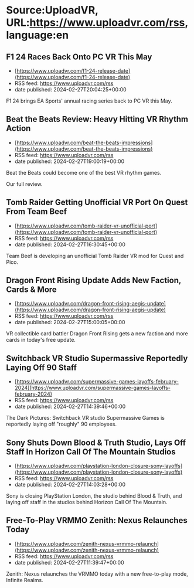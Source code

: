 # Source:UploadVR, URL:https://www.uploadvr.com/rss, language:en

## F1 24 Races Back Onto PC VR This May
 - [https://www.uploadvr.com/f1-24-release-date](https://www.uploadvr.com/f1-24-release-date)
 - RSS feed: https://www.uploadvr.com/rss
 - date published: 2024-02-27T20:04:25+00:00

F1 24 brings EA Sports' annual racing series back to PC VR this May.

## Beat the Beats Review: Heavy Hitting VR Rhythm Action
 - [https://www.uploadvr.com/beat-the-beats-impressions](https://www.uploadvr.com/beat-the-beats-impressions)
 - RSS feed: https://www.uploadvr.com/rss
 - date published: 2024-02-27T19:00:19+00:00

Beat the Beats could become one of the best VR rhythm games.

Our full review.

## Tomb Raider Getting Unofficial VR Port On Quest From Team Beef
 - [https://www.uploadvr.com/tomb-raider-vr-unofficial-port](https://www.uploadvr.com/tomb-raider-vr-unofficial-port)
 - RSS feed: https://www.uploadvr.com/rss
 - date published: 2024-02-27T16:30:45+00:00

Team Beef is developing an unofficial Tomb Raider VR mod for Quest and Pico.

## Dragon Front Rising Update Adds New Faction, Cards &amp; More
 - [https://www.uploadvr.com/dragon-front-rising-aegis-update](https://www.uploadvr.com/dragon-front-rising-aegis-update)
 - RSS feed: https://www.uploadvr.com/rss
 - date published: 2024-02-27T15:00:05+00:00

VR collectible card battler Dragon Front Rising gets a new faction and more cards in today's free update.

## Switchback VR Studio Supermassive Reportedly Laying Off 90 Staff
 - [https://www.uploadvr.com/supermassive-games-layoffs-february-2024](https://www.uploadvr.com/supermassive-games-layoffs-february-2024)
 - RSS feed: https://www.uploadvr.com/rss
 - date published: 2024-02-27T14:39:46+00:00

The Dark Pictures: Switchback VR studio Supermassive Games is reportedly laying off &quot;roughly&quot; 90 employees.

## Sony Shuts Down Blood &amp; Truth Studio, Lays Off Staff In Horizon Call Of The Mountain Studios
 - [https://www.uploadvr.com/playstation-london-closure-sony-layoffs](https://www.uploadvr.com/playstation-london-closure-sony-layoffs)
 - RSS feed: https://www.uploadvr.com/rss
 - date published: 2024-02-27T14:03:28+00:00

Sony is closing PlayStation London, the studio behind Blood &amp; Truth, and laying off staff in the studios behind Horizon Call Of The Mountain.

## Free-To-Play VRMMO Zenith: Nexus Relaunches Today
 - [https://www.uploadvr.com/zenith-nexus-vrmmo-relaunch](https://www.uploadvr.com/zenith-nexus-vrmmo-relaunch)
 - RSS feed: https://www.uploadvr.com/rss
 - date published: 2024-02-27T11:39:47+00:00

Zenith: Nexus relaunches the VRMMO today with a new free-to-play mode, Infinite Realms.

